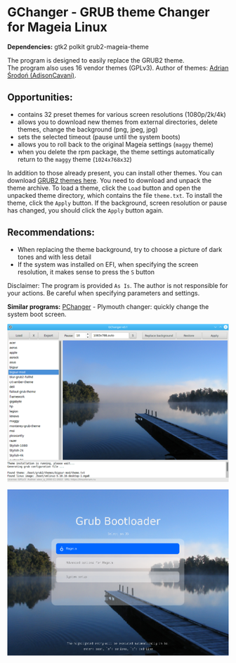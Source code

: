 # GChanger - GRUB theme Changer for Mageia Linux

**Dependencies:** gtk2 polkit grub2-mageia-theme  
  
The program is designed to easily replace the GRUB2 theme.  
The program also uses 16 vendor themes (GPLv3). Author of themes: [Adrian Środoń (AdisonCavani)](https://github.com/AdisonCavani/distro-grub-themes).

Opportunities:
--
+ contains 32 preset themes for various screen resolutions (1080p/2k/4k)
+ allows you to download new themes from external directories, delete themes, change the background (png, jpeg, jpg)
+ sets the selected timeout (pause until the system boots)
+ allows you to roll back to the original Mageia settings (`maggy` theme)
+ when you delete the rpm package, the theme settings automatically return to the `maggy` theme (`1024x768x32`)

In addition to those already present, you can install other themes. You can download [GRUB2 themes here](https://www.gnome-look.org/browse?cat=109&ord=latest). You need to download and unpack the theme archive. To load a theme, click the `Load` button and open the unpacked theme directory, which contains the file `theme.txt`. To install the theme, click the `Apply` button. If the background, screen resolution or pause has changed, you should click the `Apply` button again.

Recommendations:
--
+ When replacing the theme background, try to choose a picture of dark tones and with less detail
+ If the system was installed on EFI, when specifying the screen resolution, it makes sense to press the `S` button

Disclaimer: The program is provided `As Is`. The author is not responsible for your actions. Be careful when specifying parameters and settings.

**Similar programs:** [PChanger](https://github.com/AKotov-dev/pchanger) - Plymouth changer: quickly change the system boot screen.
  
![](https://github.com/AKotov-dev/gchanger/blob/main/ScreenShots/gchanger1.png)  
  
![](https://github.com/AKotov-dev/gchanger/blob/main/ScreenShots/gchanger3.png)
